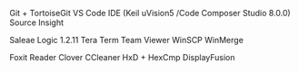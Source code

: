 Git + TortoiseGit
VS Code
IDE (Keil uVision5 /Code Composer Studio 8.0.0)
Source Insight

Saleae Logic 1.2.11
Tera Term
Team Viewer
WinSCP
WinMerge

Foxit Reader
Clover
CCleaner
HxD + HexCmp
DisplayFusion
